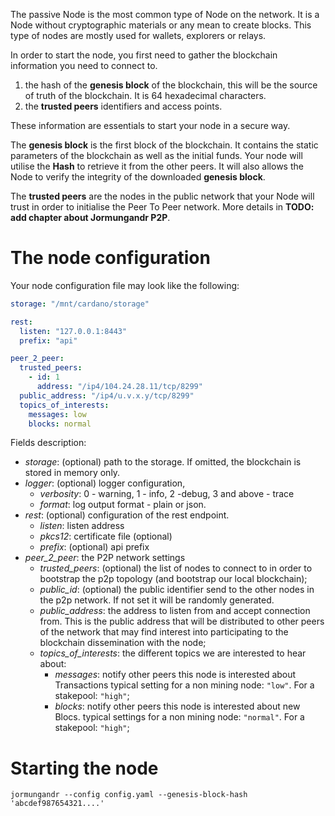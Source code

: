 The passive Node is the most common type of Node on the network. It
is a Node without cryptographic materials or any mean to create blocks.
This type of nodes are mostly used for wallets, explorers or relays.

In order to start the node, you first need to gather the blockchain
information you need to connect to.

1. the hash of the **genesis block** of the blockchain, this will be the source
   of truth of the blockchain. It is 64 hexadecimal characters.
2. the **trusted peers** identifiers and access points.

These information are essentials to start your node in a secure way.

The **genesis block** is the first block of the blockchain. It contains the
static parameters of the blockchain as well as the initial funds. Your node
will utilise the **Hash** to retrieve it from the other peers. It will also
allows the Node to verify the integrity of the downloaded **genesis block**.

The **trusted peers** are the nodes in the public network that your Node will
trust in order to initialise the Peer To Peer network. More details in
**TODO: add chapter about Jormungandr P2P**.

# The node configuration

Your node configuration file may look like the following:

```yaml
storage: "/mnt/cardano/storage"

rest:
  listen: "127.0.0.1:8443"
  prefix: "api"

peer_2_peer:
  trusted_peers:
    - id: 1
      address: "/ip4/104.24.28.11/tcp/8299"
  public_address: "/ip4/u.v.x.y/tcp/8299"
  topics_of_interests:
    messages: low
    blocks: normal
```

Fields description:

- *storage*: (optional) path to the storage. If omitted, the
  blockchain is stored in memory only.
- *logger*: (optional) logger configuration,
    - *verbosity*: 0 - warning, 1 - info, 2 -debug, 3 and above - trace
    - *format*: log output format - plain or json.
- *rest*: (optional) configuration of the rest endpoint.
    - *listen*: listen address
    - *pkcs12*: certificate file (optional)
    - *prefix*: (optional) api prefix
- *peer_2_peer*: the P2P network settings
    - *trusted_peers*: (optional) the list of nodes to connect to in order to
      bootstrap the p2p topology (and bootstrap our local blockchain);
    - *public_id*: (optional) the public identifier send to the other nodes in the
      p2p network. If not set it will be randomly generated.
    - *public_address*: the address to listen from and accept connection
      from. This is the public address that will be distributed to other peers
      of the network that may find interest into participating to the blockchain
      dissemination with the node;
    - *topics_of_interests*: the different topics we are interested to hear about:
      - *messages*: notify other peers this node is interested about Transactions
        typical setting for a non mining node: `"low"`. For a stakepool: `"high"`;
      - *blocks*: notify other peers this node is interested about new Blocs.
        typical settings for a non mining node: `"normal"`. For a stakepool: `"high"`;

# Starting the node

```
jormungandr --config config.yaml --genesis-block-hash 'abcdef987654321....'
```
